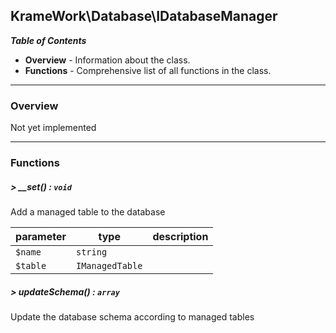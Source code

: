## KrameWork\Database\IDatabaseManager

***Table of Contents***
* **Overview** - Information about the class.
* **Functions** - Comprehensive list of all functions in the class.

___
### Overview
Not yet implemented
___
### Functions
##### > __set() : `void`
Add a managed table to the database

parameter | type | description
--- | --- | ---
`$name` | `string` | 
`$table` | `IManagedTable` | 

##### > updateSchema() : `array`
Update the database schema according to managed tables

